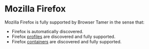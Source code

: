 # Mozilla Firefox

Mozilla Firefox is fully supported by Browser Tamer in the sense that:

- Firefox is automatically discovered.
- Firefox [profiles](https://support.mozilla.org/en-US/kb/profiles-where-firefox-stores-user-data) are discovered and fully supported.
- Firefox [containers](https://addons.mozilla.org/en-GB/firefox/addon/multi-account-containers/?utm_source=addons.mozilla.org&utm_medium=referral&utm_content=search) are discovered and fully supported.